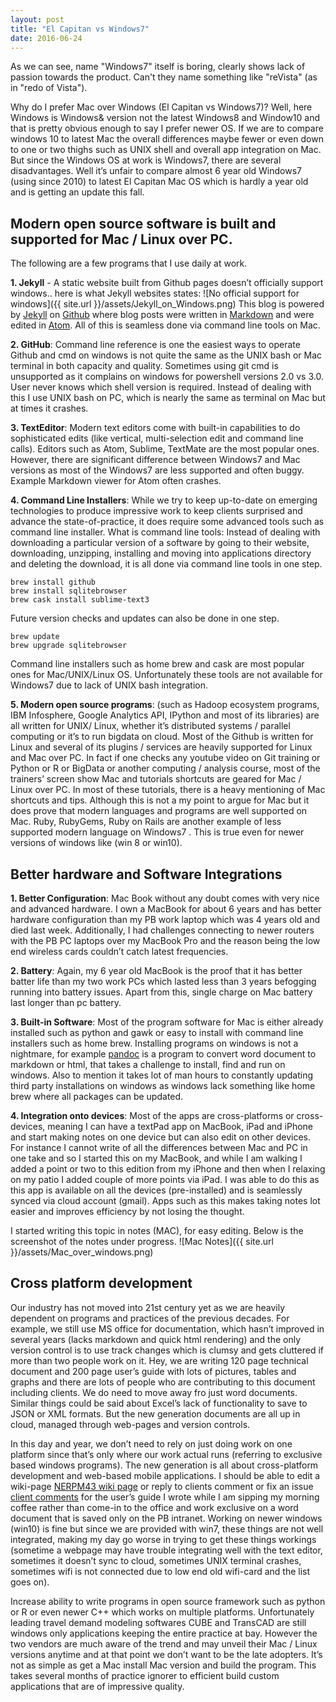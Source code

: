 ```yaml
---
layout: post
title: "El Capitan vs Windows7"
date: 2016-06-24
---
```


As we can see, name "Windows7" itself is boring, clearly shows lack of passion towards the product. Can't they name something like "reVista" (as in "redo of Vista").

Why do I prefer Mac over Windows (El Capitan vs Windows7)? Well, here Windows is Windows& version not the latest Windows8 and Window10 and that is pretty obvious enough to say I prefer newer OS. If we are to compare windows 10 to latest Mac the overall differences maybe fewer or even down to one or two thighs such as UNIX shell and overall app integration on Mac. But since the Windows OS at work is Windows7, there are several disadvantages. Well it’s unfair to compare almost 6 year old Windows7 (using since 2010) to latest El Capitan Mac OS which is hardly a year old and is getting an update this fall.



## Modern open source software is built and supported for Mac / Linux over PC.
The following are a few programs that I use daily at work.

**1. Jekyll** - A static website built from Github pages doesn’t officially support windows.. here is what Jekyll websites states:
![No official support for windows]({{ site.url }}/assets/Jekyll_on_Windows.png) This blog is powered by [Jekyll](http://jekyllrb.com) on [Github](http://github.com) where blog posts were written in [Markdown](https://en.wikipedia.org/wiki/Markdown) and were edited in [Atom](https://atom.io/). All of this is seamless done via command line tools on Mac.

**2. GitHub**: Command line reference is one the easiest ways to operate Github and cmd on windows is not quite the same as the UNIX bash or Mac terminal in both capacity and quality. Sometimes using git cmd is unsupported as it complains on windows for powershell versions 2.0 vs 3.0. User never knows which shell version is required. Instead of dealing with this I use UNIX bash on PC, which is nearly the same as terminal on Mac but at times it crashes.

**3. TextEditor**: Modern text editors come with built-in capabilities to do sophisticated edits (like vertical, multi-selection edit and command line calls). Editors such as Atom, Sublime, TextMate are the most popular ones. However, there are significant difference between Windows7 and Mac versions as most of the Windows7 are less supported and often buggy. Example Markdown viewer for Atom often crashes.

**4. Command Line Installers**: While we try to keep up-to-date on emerging technologies to produce impressive work to keep clients surprised and advance the state-of-practice, it does require some advanced tools such as command line installer. What is command line tools: Instead of dealing with downloading a particular version of a software by going to their website, downloading, unzipping, installing and moving into applications directory and deleting the download, it is all done via command line tools in one step.

````
brew install github
brew install sqlitebrowser
brew cask install sublime-text3
````

 Future version checks and updates can also be done in one step.

````
brew update
brew upgrade sqlitebrowser
````
 Command line installers such as home brew and cask are most popular ones for Mac/UNIX/Linux OS. Unfortunately these tools are not available for Windows7 due to lack of UNIX bash integration.

**5. Modern open source programs**: (such as  Hadoop ecosystem programs, IBM Infosphere, Google Analytics API, IPython and most of its libraries) are all written for UNIX/ Linux, whether it’s distributed systems / parallel computing or it’s to run bigdata on cloud. Most of the Github is written for Linux and several of its plugins / services are heavily supported for Linux and Mac over PC. In fact if one checks any youtube video on Git training or Python or R or BigData or another computing / analysis course, most of the trainers’ screen show Mac and tutorials shortcuts are geared for Mac / Linux over PC. In most of these tutorials, there is a heavy mentioning of Mac shortcuts and tips. Although this is not a my point to argue for Mac but it does prove that modern languages and programs are well supported on Mac. Ruby, RubyGems, Ruby on Rails are another example of less supported modern language on Windows7 . This is true even for newer versions of windows like (win 8 or win10).




## Better hardware and Software Integrations
**1. Better Configuration**: Mac Book without any doubt comes with very nice and advanced hardware. I own a MacBook for about 6 years and has better hardware configuration than my PB work laptop which was 4 years old and died last week. Additionally, I had challenges connecting to newer routers with the PB PC laptops over my MacBook Pro and the reason being the low end wireless cards couldn’t catch latest frequencies.

**2. Battery**: Again, my 6 year old MacBook is the proof that it has better batter life than my two work PCs which lasted less than 3 years befogging running into battery issues. Apart from this, single charge on Mac battery last longer than pc battery.

**3. Built-in Software**: Most of the program software for Mac is either already installed such as python and gawk or easy to install with command line installers such as home brew. Installing programs on windows is not a nightmare, for example [pandoc](http://pandoc.org/) is a program to convert word document to markdown or html, that takes a challenge to install, find and run on windows. Also to mention it takes lot of man hours to constantly updating third party installations on windows as windows lack something like home brew where all packages can be updated.

**4. Integration onto devices**: Most of the apps are cross-platforms or cross-devices, meaning I can have a textPad app on MacBook, iPad and iPhone and start making notes on one device but can also edit on other devices. For instance I cannot write of all the differences between Mac and PC in one take and so I started this on my MacBook, and while I am walking I added a point or two to this edition from my iPhone and then when I relaxing on my patio I added couple of more points via iPad. I was able to do this as this app is available on all the devices (pre-installed) and is seamlessly synced via cloud account (gmail). Apps such as this makes taking notes lot easier and improves efficiency by not losing the thought.

I started writing this topic in notes (MAC), for easy editing. Below is the screenshot of the notes under progress.
![Mac Notes]({{ site.url }}/assets/Mac_over_windows.png)




## Cross platform development
Our industry has not moved into 21st century yet as we are heavily dependent on programs and practices of the previous decades. For example, we still use
MS office for documentation, which hasn’t improved in several years (lacks markdown and quick html rendering) and the only version control is to use track changes which is clumsy and gets cluttered if more than two people work on it. Hey, we are writing 120 page technical document and 200 page user’s guide with lots of pictures, tables and graphs and there are lots of people who are contributing to this document including clients. We do need to move away fro just word documents. Similar things could be said about Excel’s lack of functionality to save to JSON or XML formats. But the new generation documents are all up in cloud, managed through web-pages and version controls.

In this day and year, we don’t need to rely on just doing work on one platform since that’s only where our work actual runs (referring to exclusive based windows programs). The new generation is all about cross-platform development and web-based mobile applications. I should be able to edit a wiki-page [NERPM43 wiki page](https://github.com/4Step/NERPM43/releases) or reply to clients comment or fix an issue [client comments](https://github.com/4Step/NERPM43/issues/8) for the user’s guide I wrote while I am sipping my morning coffee rather than come-in to the office and work exclusive on a word document that is saved only on the PB intranet. Working on newer windows (win10) is fine but since we are provided with win7, these things are not well integrated, making my day go worse in trying to get these things workings (sometime a webpage may have trouble integrating well with the text editor, sometimes it doesn’t sync to cloud, sometimes UNIX terminal crashes, sometimes wifi is not connected due to low end old wifi-card and the list goes on).

Increase ability to write programs in open source framework such as python or R or even newer C++ which works on multiple platforms. Unfortunately leading travel demand modeling softwares CUBE and TransCAD are still windows only applications keeping the entire practice at bay. However the two vendors are much aware of the trend and may unveil their Mac / Linux versions anytime and at that point we don’t want to be the late adopters. It’s not as simple as get a Mac install Mac version and build the program. This takes several months of practice ignorer to efficient build custom applications that are of impressive quality.

